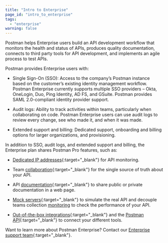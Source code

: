 ```yaml
---
title: "Intro to Enterprise"
page_id: "intro_to_enterprise"
tags: 
  - "enterprise"
warning: false
---
```


Postman helps Enterprise users build an API development workflow that monitors the health and status of APIs, produces quality documentation, connects to third party tools for API development, and implements an agile process to test APIs.

Postman provides Enterprise users with:

* Single Sign-On (SSO): Access to the company’s Postman instance based on the customer’s existing identity management workflow. Postman Enterprise currently supports multiple SSO providers – Okta, OneLogin, Duo, Ping Identity, AD FS, and GSuite. Postman provides SAML 2.0-compliant identity provider support. 

* Audit logs: Ability to track activities within teams, particularly when collaborating on code. Postman Enterprise users can use audit logs to review every change, see who made it, and when it was made. 

* Extended support and billing: Dedicated support, onboarding and billing options for larger organizations, and provisioning.

In addition to SSO, audit logs, and extended support and billing, the Enterprise plan shares Postman Pro features, such as:

* [Dedicated IP addresses](/docs/postman/monitors/intro_monitors#monitoring-resources-in-multiple-regions){:target="_blank"} for API monitoring.

* Team [collaboration](/docs/v6/postman/workspaces/creating_workspaces){:target="_blank"} for the single source of truth about your API.  

* API [documentation](/docs/postman/api_documentation/intro_to_api_documentation){:target="_blank"} to share public or private documentation in a web page.

* [Mock servers](/docs/postman/mock_servers){:target="_blank"} to simulate the real API and decouple teams collection [monitoring](/docs/postman/monitors/intro_monitors) to check the performance of your API.

* [Out-of-the-box integrations](/docs/pro/integrations/intro_integrations){:target="_blank"} and the [Postman API](/docs/pro/pro_api/intro_api){:target="_blank"} to connect your different tools.


Want to learn more about Postman Enterprise? Contact our [Enterprise support team](http://pages.getpostman.com/Enterprise-Sales_Contact-Us.html){:target="_blank"}. 



